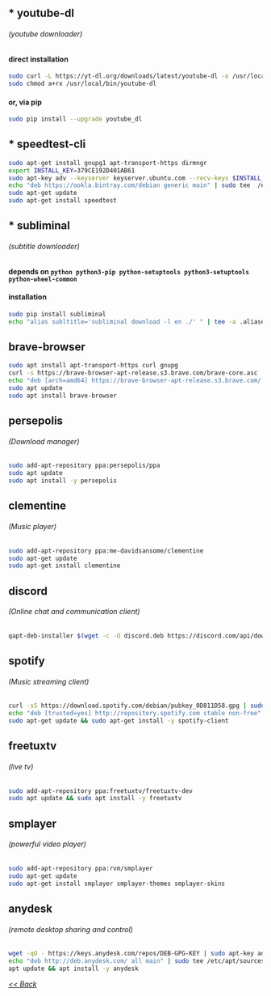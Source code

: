 ## * youtube-dl
###### (youtube downloader)
  
#### direct installation
```sh
sudo curl -L https://yt-dl.org/downloads/latest/youtube-dl -o /usr/local/bin/youtube-dl
sudo chmod a+rx /usr/local/bin/youtube-dl
```
#### or, via pip
```sh
sudo pip install --upgrade youtube_dl
```



## * speedtest-cli
```sh
sudo apt-get install gnupg1 apt-transport-https dirmngr
export INSTALL_KEY=379CE192D401AB61
sudo apt-key adv --keyserver keyserver.ubuntu.com --recv-keys $INSTALL_KEY
echo "deb https://ookla.bintray.com/debian generic main" | sudo tee  /etc/apt/sources.list.d/speedtest.list
sudo apt-get update
sudo apt-get install speedtest
```



## * subliminal
###### (subtitle downloader)

#### depends on `python python3-pip python-setuptools python3-setuptools python-wheel-common`

#### installation
```sh
sudo pip install subliminal
echo "alias subltitle='subliminal download -l en ./' " | tee -a .aliases
```



## brave-browser
```sh
sudo apt install apt-transport-https curl gnupg
curl -s https://brave-browser-apt-release.s3.brave.com/brave-core.asc | sudo apt-key --keyring /etc/apt/trusted.gpg.d/brave-browser-release.gpg add -
echo "deb [arch=amd64] https://brave-browser-apt-release.s3.brave.com/ stable main" | sudo tee /etc/apt/sources.list.d/brave-browser-release.list
sudo apt update
sudo apt install brave-browser
```



## persepolis
###### (Download manager)
```sh
sudo add-apt-repository ppa:persepolis/ppa
sudo apt update
sudo apt install -y persepolis
```



## clementine
###### (Music player)
```sh
sudo add-apt-repository ppa:me-davidsansome/clementine
sudo apt-get update
sudo apt-get install clementine
```



## discord
###### (Online chat and communication client)
```sh
qapt-deb-installer $(wget -c -O discord.deb https://discord.com/api/download\?platform\=linux\&format\=deb)
```



## spotify
###### (Music streaming client)
```sh
curl -sS https://download.spotify.com/debian/pubkey_0D811D58.gpg | sudo apt-key --keyring /etc/apt/trusted.gpg.d/spotify.gpg add -
echo "deb [trusted=yes] http://repository.spotify.com stable non-free" | sudo tee /etc/apt/sources.list.d/spotify.list
sudo apt-get update && sudo apt-get install -y spotify-client
```



## freetuxtv
###### (live tv)
```sh
sudo add-apt-repository ppa:freetuxtv/freetuxtv-dev
sudo apt update && sudo apt install -y freetuxtv
```



## smplayer
###### (powerful video player)
```sh
sudo add-apt-repository ppa:rvm/smplayer
sudo apt-get update
sudo apt-get install smplayer smplayer-themes smplayer-skins
```



## anydesk
###### (remote desktop sharing and control)
```sh
wget -qO - https://keys.anydesk.com/repos/DEB-GPG-KEY | sudo apt-key add -
echo "deb http://deb.anydesk.com/ all main" | sudo tee /etc/apt/sources.list.d/anydesk-stable.list
apt update && apt install -y anydesk
```
  
   
   
   _[<< Back](/README.md)_
